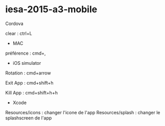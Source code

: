 # iesa-2015-a3-mobile
Cordova

clear : ctrl+L


- MAC

préférence : cmd+,


- iOS simulator

Rotation : cmd+arrow

Exit App : cmd+shift+h

Kill App : cmd+shift+h+h


- Xcode

Resources/icons : changer l'icone de l'app
Resources/splash : changer le splashscreen de l'app
